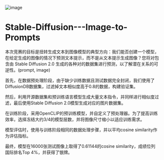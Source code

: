 ![image](https://github.com/user-attachments/assets/3bde3832-699f-4f73-9e9e-62fd7643dee9)
# Stable-Diffusion---Image-to-Prompts
本次竞赛的目标是扭转生成文本到图像模型的典型方向：我们能否创建一个模型，在给定生成的图像的情况下预测文本提示，而不是从文本提示生成图像？您将对包含由 Stable Diffusion 2.0 生成的各种对的数据集进行预测，以了解潜在关系的可逆性。(prompt, image)

首先，在数据预处理阶段，由于缺少训练数据且测试数据完全封闭，我们使用了DiffusionDB数据集，过滤掉文本相似度高于0.8的数据，构建验证集。

然后，利用开源数据集和预训练语言模型生成大量文本指令，并同样进行相似度过滤，最后使用Stable Diffusion 2.0模型生成对应的图片数据集。

在训练阶段，采用OpenCLIP的预训练模型，并自定义了预处理器。为了提高训练效率，选择冻结大约3/4的模型层数，并将图像尺寸缩小以适应训练需求。

模型评估时，使用与训练阶段相同的数据处理步骤，并以平均cosine similarity作为评估指标。

最终，模型在16000张测试图像上取得了0.61144的cosine similarity，成绩位列国际排名Top 4%，并获得了银牌。
